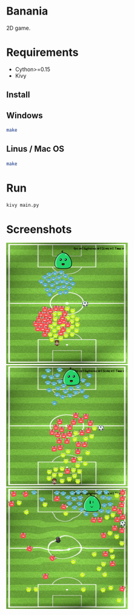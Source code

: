 # Banania

2D game.

Requirements
======

- Cython>=0.15
- Kivy


## Install

Windows
------
```sh
make
```

Linus / Mac OS
------
```sh
make
```

Run 
======
```sh
kivy main.py
```

Screenshots
======
![Screen 1](img/screenshots/screenshot0001.png)
![Screen 1](img/screenshots/screenshot0002.png)
![Screen 1](img/screenshots/screenshot0003.png)


